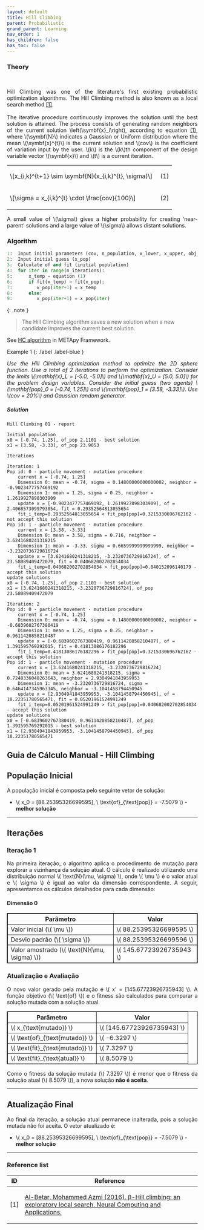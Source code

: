 ```yaml
---
layout: default
title: Hill Climbing
parent: Probabilistic
grand_parent: Learning
nav_order: 1
has_children: false
has_toc: false
---
```


<!--Don't delete ths script-->
<script src = "https://polyfill.io/v3/polyfill.min.js?features=es6"></script>
<script id = "MathJax-script" async src="https://cdn.jsdelivr.net/npm/mathjax@3/es5/tex-mml-chtml.js"></script>
<!--Don't delete ths script-->

<h3>Theory</h3>

<br>

<p align = "justify">
Hill Climbing was one of the literature's first existing probabilistic optimization algorithms. The Hill Climbing method is also known as a local search method <a href="#ref1">[1]</a>.
<br><br>
The iterative procedure continuously improves the solution until the best solution is attained. The process consists of generating random neighbors of the current solution \left(\symbf{x}_i\right), according to equation <a href="#eq1">(1)</a>, where \(\symbf{N}\) indicates a Gaussian or Uniform distribution where the mean \(\symbf{x}^{t}\) is the current solution and \(cov\) is the coefficient of variation input by the user. \(k\) is the \(k\)th component of the design variable vector \(\symbf{x}\) and \(t\) is a current iteration.
</p>

<table border = "0" style = "width:100%">
    <tr>
        <td style="width: 90%;">\[x_{i,k}^{t+1} \sim \symbf{N}(x_{i,k}^{t}, \sigma)\]</td>
        <td style="width: 10%;"><p align = "right" id = "eq1">(1)</p></td>
    </tr>
    <tr>
        <td style="width: 90%;">\[\sigma = x_{i,k}^{t} \cdot \frac{cov}{100}\]</td>
        <td style="width: 10%;"><p align = "right" id = "eq2">(2)</p></td>
    </tr>
</table>

<p align = "justify">
A small value of \(\sigma\) gives a higher probability for creating ‘near-parent’ solutions and a large value of \(\sigma\) allows distant solutions.
</p>

<h3>Algorithm</h3>

```python
1:  Input initial parameters (cov, n_population, x_lower, x_upper, obj_function, n_dimensions)
2:  Input initial guess (x_pop)
3:  Calculate of and fit (initial population)
4:  for iter in range(n_iterations):
5:      x_temp = equation (1)
6:      if fit(x_temp) > fit(x_pop):
7:         x_pop(iter+1) = x_temp
8:      else:
9:         x_pop(iter+1) = x_pop(iter)
```

{: .note }
> The Hill Climbing algorithm saves a new solution when a new candidate improves the current best solution.

<p align = "justify">
See <a href="https://wmpjrufg.github.io/METAPY/FRA_SA_HILL.html" target="_blank">HC algorithm</a> in METApy Framework.
</p>

Example 1
{: .label .label-blue }

<p align = "justify">
  <i>
      Use the Hill Climbing optimization method to optimize the 2D sphere function. Use a total of 2 iterations to perform the optimization. Consider the limits \(\mathbf{x}_L = [-5.0, -5.0]\) and \(\mathbf{x}_U = [5.0, 5.0]\) for the problem design variables. Consider the initial guess (two agents) \(\mathbf{pop}_0 = [-0.74, 1.25]\) and \(\mathbf{pop}_1 = [3.58, -3.33]\). Use \(cov = 20%\) and Gaussian random generator.
  </i>
</p>


<h5>Solution</h5>

```
Hill Climbing 01 - report 

Initial population
x0 = [-0.74, 1.25], of_pop 2.1101 - best solution
x1 = [3.58, -3.33], of_pop 23.9053 

Iterations

Iteration: 1
Pop id: 0 - particle movement - mutation procedure
    current x = [-0.74, 1.25]
    Dimension 0: mean = -0.74, sigma = 0.14800000000000002, neighbor = -0.9023477757469192
    Dimension 1: mean = 1.25, sigma = 0.25, neighbor = 1.2619927898303909
    update x = [-0.9023477757469192, 1.2619927898303909], of = 2.4068573099793054, fit = 0.29352564813055654
    fit_i_temp=0.29352564813055654 < fit_pop[pop]=0.3215330696762162 - not accept this solution
Pop id: 1 - particle movement - mutation procedure
    current x = [3.58, -3.33]
    Dimension 0: mean = 3.58, sigma = 0.716, neighbor = 3.6241680241318215
    Dimension 1: mean = -3.33, sigma = 0.6659999999999999, neighbor = -3.2320736729816724
    update x = [3.6241680241318215, -3.2320736729816724], of = 23.58089409472079, fit = 0.040682002702854034
    fit_i_temp=0.040682002702854034 > fit_pop[pop]=0.040152096140179 - accept this solution
update solutions
x0 = [-0.74, 1.25], of_pop 2.1101 - best solution
x1 = [3.6241680241318215, -3.2320736729816724], of_pop 23.58089409472079  

Iteration: 2
Pop id: 0 - particle movement - mutation procedure
    current x = [-0.74, 1.25]
    Dimension 0: mean = -0.74, sigma = 0.14800000000000002, neighbor = -0.6839602767380419
    Dimension 1: mean = 1.25, sigma = 0.25, neighbor = 0.9611420858210487
    update x = [-0.6839602767380419, 0.9611420858210487], of = 1.391595769292015, fit = 0.41813086176182296
    fit_i_temp=0.41813086176182296 > fit_pop[pop]=0.3215330696762162 - accept this solution
Pop id: 1 - particle movement - mutation procedure
    current x = [3.6241680241318215, -3.2320736729816724]
    Dimension 0: mean = 3.6241680241318215, sigma = 0.7248336048263643, neighbor = 2.9304941843959953
    Dimension 1: mean = -3.2320736729816724, sigma = 0.6464147345963345, neighbor = -3.1041458794450945
    update x = [2.9304941843959953, -3.1041458794450945], of = 18.22351780565471, fit = 0.05201961524991249
    fit_i_temp=0.05201961524991249 > fit_pop[pop]=0.040682002702854034 - accept this solution
update solutions
x0 = [-0.6839602767380419, 0.9611420858210487], of_pop 1.391595769292015 - best solution
x1 = [2.9304941843959953, -3.1041458794450945], of_pop 18.22351780565471   
```

<h2>Guia de Cálculo Manual - Hill Climbing</h2>

<h2>População Inicial</h2>

<p align="justify">A população inicial é composta pelo seguinte vetor de solução:</p>

<ul>
    <li>\( x_0 = [88.25395326699595], \ \text{of}_{\text{pop}} = -7.5079 \) - <strong>melhor solução</strong></li>
</ul>

<hr>

<h2>Iterações</h2>

<h3>Iteração 1</h3>

<p align="justify">Na primeira iteração, o algoritmo aplica o procedimento de mutação para explorar a vizinhança da solução atual. O cálculo é realizado utilizando uma distribuição normal \( \text{N}(\mu, \sigma) \), onde \( \mu \) é o valor atual e \( \sigma \) é igual ao valor da dimensão correspondente. A seguir, apresentamos os cálculos detalhados para cada dimensão:</p>

<h4>Dimensão 0</h4>
<table style="width:100%; border: 1px solid black; border-collapse: collapse;">
    <tr style="border: 1px solid black;">
        <th style="border: 1px solid black;">Parâmetro</th>
        <th style="border: 1px solid black;">Valor</th>
    </tr>
    <tr style="border: 1px solid black;">
        <td style="border: 1px solid black;">Valor inicial (\( \mu \))</td>
        <td style="border: 1px solid black;">\( 88.25395326699595 \)</td>
    </tr>
    <tr style="border: 1px solid black;">
        <td style="border: 1px solid black;">Desvio padrão (\( \sigma \))</td>
        <td style="border: 1px solid black;">\( 88.25395326699596 \)</td>
    </tr>
    <tr style="border: 1px solid black;">
        <td style="border: 1px solid black;">Valor amostrado (\( \text{N}(\mu, \sigma) \))</td>
        <td style="border: 1px solid black;">\( 145.67723926735943 \)</td>
    </tr>
</table>

<h3>Atualização e Avaliação</h3>

<p align="justify">O novo valor gerado pela mutação é \( x' = [145.67723926735943] \). A função objetivo (\( \text{of} \)) e o fitness são calculados para comparar a solução mutada com a solução atual.</p>

<table style="width:100%; border: 1px solid black; border-collapse: collapse;">
    <tr style="border: 1px solid black;">
        <th style="border: 1px solid black;">Parâmetro</th>
        <th style="border: 1px solid black;">Valor</th>
    </tr>
    <tr style="border: 1px solid black;">
        <td style="border: 1px solid black;">\( x_{\text{mutado}} \)</td>
        <td style="border: 1px solid black;">\( [145.67723926735943] \)</td>
    </tr>
    <tr style="border: 1px solid black;">
        <td style="border: 1px solid black;">\( \text{of}_{\text{mutado}} \)</td>
        <td style="border: 1px solid black;">\( -6.3297 \)</td>
    </tr>
    <tr style="border: 1px solid black;">
        <td style="border: 1px solid black;">\( \text{fit}_{\text{mutado}} \)</td>
        <td style="border: 1px solid black;">\( 7.3297 \)</td>
    </tr>
    <tr style="border: 1px solid black;">
        <td style="border: 1px solid black;">\( \text{fit}_{\text{atual}} \)</td>
        <td style="border: 1px solid black;">\( 8.5079 \)</td>
    </tr>
</table>

<p align="justify">Como o fitness da solução mutada (\( 7.3297 \)) é menor que o fitness da solução atual (\( 8.5079 \)), a nova solução <strong>não é aceita</strong>.</p>

<hr>

<h2>Atualização Final</h2>

<p align="justify">Ao final da iteração, a solução atual permanece inalterada, pois a solução mutada não foi aceita. O vetor atualizado é:</p>

<ul>
    <li>\( x_0 = [88.25395326699595], \ \text{of}_{\text{pop}} = -7.5079 \) - <strong>melhor solução</strong></li>
</ul>

<hr>

<h3>Reference list</h3>

<table>
    <thead>
        <tr>
            <th>ID</th>
            <th>Reference</th>
        </tr>
    </thead>
    <tbody>
        <tr>
            <td><p align = "center" id = "ref1">[1]</p></td>
            <td><p align = "left"><a href="https://doi.org/10.1007/s00521-016-2328-2" target="_blank" rel="noopener noreferrer">Al-Betar, Mohammed Azmi (2016). β-Hill climbing: an exploratory local search. Neural Computing and Applications.</a></p></td>
        </tr>
    </tbody>
</table>
